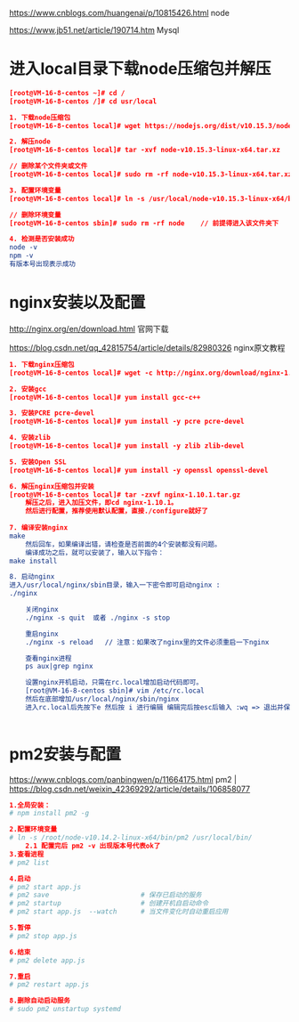 

https://www.cnblogs.com/huangenai/p/10815426.html node

https://www.jb51.net/article/190714.htm Mysql

# 进入local目录下载node压缩包并解压

```cmake
[root@VM-16-8-centos ~]# cd /
[root@VM-16-8-centos /]# cd usr/local

1. 下载node压缩包
[root@VM-16-8-centos local]# wget https://nodejs.org/dist/v10.15.3/node-v10.15.3-linux-x64.tar.xz 

2. 解压node
[root@VM-16-8-centos local]# tar -xvf node-v10.15.3-linux-x64.tar.xz

// 删除某个文件夹或文件
[root@VM-16-8-centos local]# sudo rm -rf node-v10.15.3-linux-x64.tar.xz

3. 配置环境变量
[root@VM-16-8-centos local]# ln -s /usr/local/node-v10.15.3-linux-x64/bin/node  /usr/local/sbin/node

// 删除环境变量
[root@VM-16-8-centos sbin]# sudo rm -rf node	// 前提得进入该文件夹下

4. 检测是否安装成功
node -v
npm -v
有版本号出现表示成功

```



# nginx安装以及配置

http://nginx.org/en/download.html 官网下载

https://blog.csdn.net/qq_42815754/article/details/82980326 nginx原文教程

```cmake
1. 下载nginx压缩包
[root@VM-16-8-centos local]# wget -c http://nginx.org/download/nginx-1.18.0.tar.gz

2. 安装gcc
[root@VM-16-8-centos local]# yum install gcc-c++

3. 安装PCRE pcre-devel
[root@VM-16-8-centos local]# yum install -y pcre pcre-devel

4. 安装zlib
[root@VM-16-8-centos local]# yum install -y zlib zlib-devel

5. 安装Open SSL
[root@VM-16-8-centos local]# yum install -y openssl openssl-devel

6. 解压nginx压缩包并安装
[root@VM-16-8-centos local]# tar -zxvf nginx-1.10.1.tar.gz
    解压之后，进入加压文件，即cd nginx-1.10.1。
    然后进行配置，推荐使用默认配置，直接./configure就好了
    
7. 编译安装nginx
make
    然后回车，如果编译出错，请检查是否前面的4个安装都没有问题。
    编译成功之后，就可以安装了，输入以下指令：
make install

8. 启动nginx
进入/usr/local/nginx/sbin目录，输入一下密令即可启动nginx :
./nginx

    关闭nginx
    ./nginx -s quit  或者 ./nginx -s stop

    重启nginx
    ./nginx -s reload	// 注意：如果改了nginx里的文件必须重启一下nginx

    查看nginx进程
    ps aux|grep nginx

    设置nginx开机启动，只需在rc.local增加启动代码即可。
    [root@VM-16-8-centos sbin]# vim /etc/rc.local
    然后在底部增加/usr/local/nginx/sbin/nginx
	进入rc.local后先按下e 然后按 i 进行编辑 编辑完后按esc后输入 :wq => 退出并保存
	

```



# pm2安装与配置

https://www.cnblogs.com/panbingwen/p/11664175.html pm2	|    https://blog.csdn.net/weixin_42369292/article/details/106858077

```cmake
1.全局安装：
# npm install pm2 -g

2.配置环境变量
# ln -s /root/node-v10.14.2-linux-x64/bin/pm2 /usr/local/bin/
	2.1 配置完后 pm2 -v 出现版本号代表ok了
3.查看进程
# pm2 list

4.启动
# pm2 start app.js
# pm2 save						 # 保存已启动的服务
# pm2 startup                    # 创建开机自启动命令
# pm2 start app.js  --watch      # 当文件变化时自动重启应用

5.暂停
# pm2 stop app.js

6.结束
# pm2 delete app.js

7.重启
# pm2 restart app.js

8.删除自动启动服务
# sudo pm2 unstartup systemd
```


